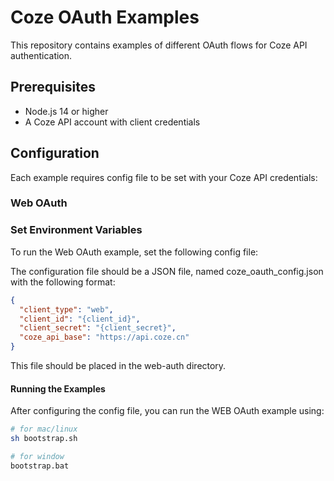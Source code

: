 # Coze OAuth Examples

This repository contains examples of different OAuth flows for Coze API authentication.

## Prerequisites

- Node.js 14 or higher
- A Coze API account with client credentials

## Configuration

Each example requires config file to be set with your Coze API credentials:

### Web OAuth

### Set Environment Variables

To run the Web OAuth example, set the following config file:

The configuration file should be a JSON file, named coze_oauth_config.json with the following format:

```json
{
  "client_type": "web",
  "client_id": "{client_id}",
  "client_secret": "{client_secret}",
  "coze_api_base": "https://api.coze.cn"
}
```

This file should be placed in the web-auth directory.

#### Running the Examples

After configuring the config file, you can run the WEB OAuth example using:

```bash
# for mac/linux
sh bootstrap.sh

# for window
bootstrap.bat
```
